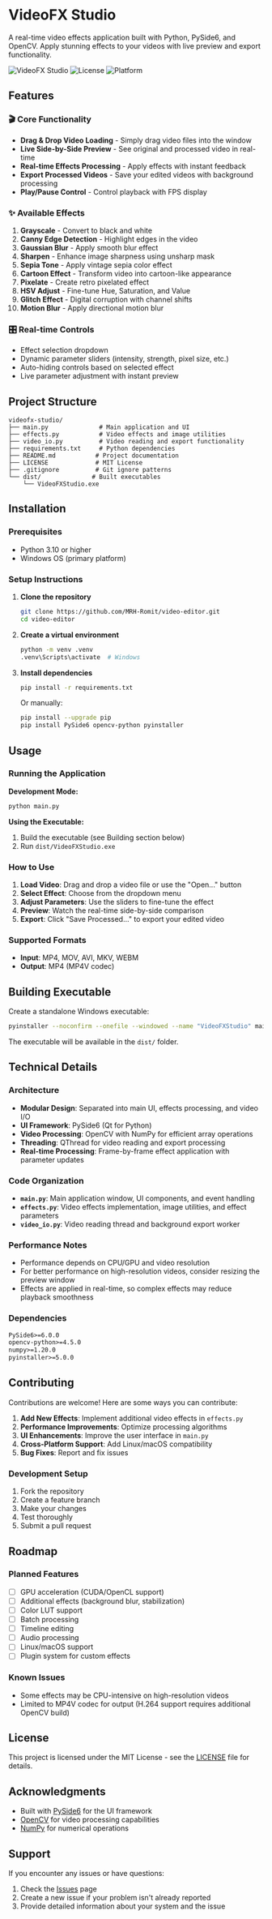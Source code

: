 # VideoFX Studio

A real-time video effects application built with Python, PySide6, and OpenCV. Apply stunning effects to your videos with live preview and export functionality.

![VideoFX Studio](https://img.shields.io/badge/Python-3.10+-blue.svg)
![License](https://img.shields.io/badge/License-MIT-green.svg)
![Platform](https://img.shields.io/badge/Platform-Windows-lightgrey.svg)

## Features

### 🎬 Core Functionality

- **Drag & Drop Video Loading** - Simply drag video files into the window
- **Live Side-by-Side Preview** - See original and processed video in real-time
- **Real-time Effects Processing** - Apply effects with instant feedback
- **Export Processed Videos** - Save your edited videos with background processing
- **Play/Pause Control** - Control playback with FPS display

### ✨ Available Effects

1. **Grayscale** - Convert to black and white
2. **Canny Edge Detection** - Highlight edges in the video
3. **Gaussian Blur** - Apply smooth blur effect
4. **Sharpen** - Enhance image sharpness using unsharp mask
5. **Sepia Tone** - Apply vintage sepia color effect
6. **Cartoon Effect** - Transform video into cartoon-like appearance
7. **Pixelate** - Create retro pixelated effect
8. **HSV Adjust** - Fine-tune Hue, Saturation, and Value
9. **Glitch Effect** - Digital corruption with channel shifts
10. **Motion Blur** - Apply directional motion blur

### 🎛️ Real-time Controls

- Effect selection dropdown
- Dynamic parameter sliders (intensity, strength, pixel size, etc.)
- Auto-hiding controls based on selected effect
- Live parameter adjustment with instant preview

## Project Structure

```
videofx-studio/
├── main.py              # Main application and UI
├── effects.py           # Video effects and image utilities
├── video_io.py          # Video reading and export functionality
├── requirements.txt     # Python dependencies
├── README.md           # Project documentation
├── LICENSE             # MIT License
├── .gitignore          # Git ignore patterns
└── dist/              # Built executables
    └── VideoFXStudio.exe
```

## Installation

### Prerequisites

- Python 3.10 or higher
- Windows OS (primary platform)

### Setup Instructions

1. **Clone the repository**
   
   ```bash
   git clone https://github.com/MRH-Romit/video-editor.git
   cd video-editor
   ```

2. **Create a virtual environment**
   
   ```bash
   python -m venv .venv
   .venv\Scripts\activate  # Windows
   ```

3. **Install dependencies**
   
   ```bash
   pip install -r requirements.txt
   ```
   
   Or manually:
   ```bash
   pip install --upgrade pip
   pip install PySide6 opencv-python pyinstaller
   ```

## Usage

### Running the Application

**Development Mode:**

```bash
python main.py
```

**Using the Executable:**

1. Build the executable (see Building section below)
2. Run `dist/VideoFXStudio.exe`

### How to Use

1. **Load Video**: Drag and drop a video file or use the "Open..." button
2. **Select Effect**: Choose from the dropdown menu
3. **Adjust Parameters**: Use the sliders to fine-tune the effect
4. **Preview**: Watch the real-time side-by-side comparison
5. **Export**: Click "Save Processed..." to export your edited video

### Supported Formats

- **Input**: MP4, MOV, AVI, MKV, WEBM
- **Output**: MP4 (MP4V codec)

## Building Executable

Create a standalone Windows executable:

```bash
pyinstaller --noconfirm --onefile --windowed --name "VideoFXStudio" main.py
```

The executable will be available in the `dist/` folder.

## Technical Details

### Architecture

- **Modular Design**: Separated into main UI, effects processing, and video I/O
- **UI Framework**: PySide6 (Qt for Python)
- **Video Processing**: OpenCV with NumPy for efficient array operations
- **Threading**: QThread for video reading and export processing
- **Real-time Processing**: Frame-by-frame effect application with parameter updates

### Code Organization

- **`main.py`**: Main application window, UI components, and event handling
- **`effects.py`**: Video effects implementation, image utilities, and effect parameters
- **`video_io.py`**: Video reading thread and background export worker

### Performance Notes

- Performance depends on CPU/GPU and video resolution
- For better performance on high-resolution videos, consider resizing the preview window
- Effects are applied in real-time, so complex effects may reduce playback smoothness

### Dependencies

```txt
PySide6>=6.0.0
opencv-python>=4.5.0
numpy>=1.20.0
pyinstaller>=5.0.0
```

## Contributing

Contributions are welcome! Here are some ways you can contribute:

1. **Add New Effects**: Implement additional video effects in `effects.py`
2. **Performance Improvements**: Optimize processing algorithms
3. **UI Enhancements**: Improve the user interface in `main.py`
4. **Cross-Platform Support**: Add Linux/macOS compatibility
5. **Bug Fixes**: Report and fix issues

### Development Setup

1. Fork the repository
2. Create a feature branch
3. Make your changes
4. Test thoroughly
5. Submit a pull request

## Roadmap

### Planned Features

- [ ] GPU acceleration (CUDA/OpenCL support)
- [ ] Additional effects (background blur, stabilization)
- [ ] Color LUT support
- [ ] Batch processing
- [ ] Timeline editing
- [ ] Audio processing
- [ ] Linux/macOS support
- [ ] Plugin system for custom effects

### Known Issues

- Some effects may be CPU-intensive on high-resolution videos
- Limited to MP4V codec for output (H.264 support requires additional OpenCV build)

## License

This project is licensed under the MIT License - see the [LICENSE](LICENSE) file for details.

## Acknowledgments

- Built with [PySide6](https://wiki.qt.io/Qt_for_Python) for the UI framework
- [OpenCV](https://opencv.org/) for video processing capabilities
- [NumPy](https://numpy.org/) for numerical operations

## Support

If you encounter any issues or have questions:

1. Check the [Issues](https://github.com/MRH-Romit/video-editor/issues) page
2. Create a new issue if your problem isn't already reported
3. Provide detailed information about your system and the issue

